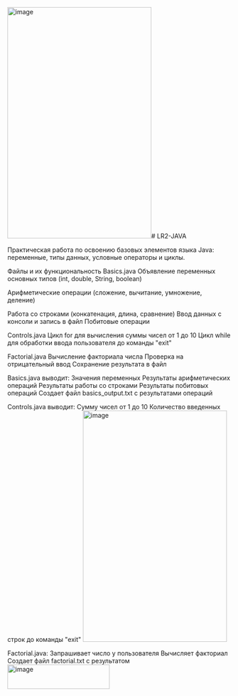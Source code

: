 <img width="324" height="520" alt="image" src="https://github.com/user-attachments/assets/cb2f7f63-17dd-4cf8-9d98-13293bed552a" /># LR2-JAVA

Практическая работа по освоению базовых элементов языка Java: 
переменные, 
типы данных, 
условные операторы и циклы.

Файлы и их функциональность
Basics.java
Объявление переменных основных типов (int, double, String, boolean)

Арифметические операции (сложение, вычитание, умножение, деление)

Работа со строками (конкатенация, длина, сравнение)
Ввод данных с консоли и запись в файл
Побитовые операции

Controls.java
Цикл for для вычисления суммы чисел от 1 до 10
Цикл while для обработки ввода пользователя до команды "exit"

Factorial.java
Вычисление факториала числа
Проверка на отрицательный ввод
Сохранение результата в файл



Basics.java выводит:
Значения переменных
Результаты арифметических операций
Результаты работы со строками
Результаты побитовых операций
Создает файл basics_output.txt с результатами операций

Controls.java выводит:
Сумму чисел от 1 до 10
Количество введенных строк до команды "exit"
<img width="324" height="520" alt="image" src="https://github.com/user-attachments/assets/d5434acb-614a-47f5-9c22-7be09347d8bc" />

Factorial.java:
Запрашивает число у пользователя
Вычисляет факториал
Создает файл factorial.txt с результатом
<img width="230" height="55" alt="image" src="https://github.com/user-attachments/assets/d706811a-ca2f-436d-aaa4-50205445df40" />
